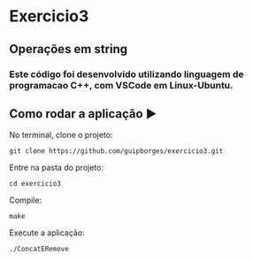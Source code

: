 # Exercicio3

## Operações em string

### Este código foi desenvolvido utilizando linguagem de programacao C++, com VSCode em Linux-Ubuntu.


## Como rodar a aplicação :arrow_forward:

No terminal, clone o projeto: 

```
git clone https://github.com/guipborges/exercicio3.git
```

Entre na pasta do projeto:  

```
cd exercicio3
```

Compile:

```
make
```

Execute a aplicação:

```
./ConcatERemove
```
